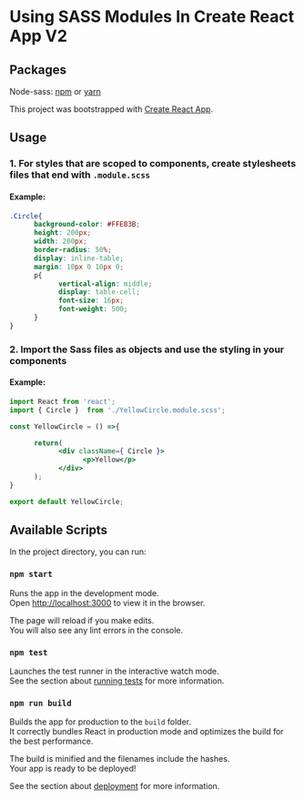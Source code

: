 
# Using SASS Modules In Create React App V2

## Packages

Node-sass: [npm](https://www.npmjs.com/package/node-sass) or [yarn](https://yarnpkg.com/en/package/node-sass)

This project was bootstrapped with [Create React App](https://github.com/facebook/create-react-app).

## Usage

### 1. For styles that are scoped to components, create stylesheets files that end with `.module.scss`

#### Example:
```css
.Circle{ 
      background-color: #FFEB3B;
      height: 200px;
      width: 200px;  
      border-radius: 50%; 
      display: inline-table;    
      margin: 10px 0 10px 0;     
      p{
            vertical-align: middle;
            display: table-cell;
            font-size: 16px;
            font-weight: 500;
      }
}
```

### 2. Import the Sass files as objects and use the styling in your components

#### Example:
```jsx
import React from 'react';
import { Circle }  from './YellowCircle.module.scss';

const YellowCircle = () =>{

      return(
            <div className={ Circle }>
                  <p>Yellow</p>
            </div>
      );
}

export default YellowCircle;
```



## Available Scripts

In the project directory, you can run:

### `npm start`

Runs the app in the development mode.<br>
Open [http://localhost:3000](http://localhost:3000) to view it in the browser.

The page will reload if you make edits.<br>
You will also see any lint errors in the console.

### `npm test`

Launches the test runner in the interactive watch mode.<br>
See the section about [running tests](https://facebook.github.io/create-react-app/docs/running-tests) for more information.

### `npm run build`

Builds the app for production to the `build` folder.<br>
It correctly bundles React in production mode and optimizes the build for the best performance.

The build is minified and the filenames include the hashes.<br>
Your app is ready to be deployed!

See the section about [deployment](https://facebook.github.io/create-react-app/docs/deployment) for more information.



